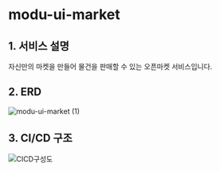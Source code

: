 # modu-ui-market

## 1. 서비스 설명
자신만의 마켓을 만들어 물건을 판매할 수 있는 오픈마켓 서비스입니다.

## 2. ERD
![modu-ui-market (1)](https://user-images.githubusercontent.com/19955465/215963967-cfdbb041-b121-4211-8138-d20bd72adb8a.png)

## 3. CI/CD 구조
![CICD구성도](https://github.com/f-lab-edu/modu-ui-market/assets/19955465/3981e5f2-b5b7-4d7b-b1ad-2a2d751d875b)

